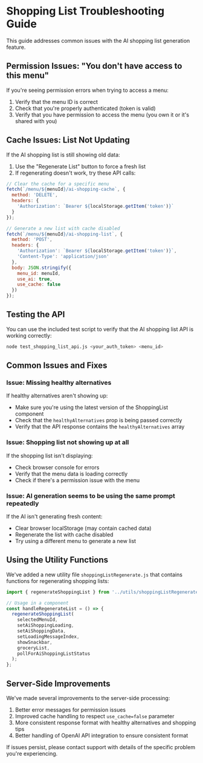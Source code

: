 # Shopping List Troubleshooting Guide

This guide addresses common issues with the AI shopping list generation feature.

## Permission Issues: "You don't have access to this menu"

If you're seeing permission errors when trying to access a menu:

1. Verify that the menu ID is correct
2. Check that you're properly authenticated (token is valid)
3. Verify that you have permission to access the menu (you own it or it's shared with you)

## Cache Issues: List Not Updating

If the AI shopping list is still showing old data:

1. Use the "Regenerate List" button to force a fresh list
2. If regenerating doesn't work, try these API calls:

```javascript
// Clear the cache for a specific menu
fetch(`/menu/${menuId}/ai-shopping-cache`, {
  method: 'DELETE',
  headers: {
    'Authorization': `Bearer ${localStorage.getItem('token')}`
  }
});

// Generate a new list with cache disabled
fetch(`/menu/${menuId}/ai-shopping-list`, {
  method: 'POST',
  headers: {
    'Authorization': `Bearer ${localStorage.getItem('token')}`,
    'Content-Type': 'application/json'
  },
  body: JSON.stringify({
    menu_id: menuId,
    use_ai: true,
    use_cache: false
  })
});
```

## Testing the API

You can use the included test script to verify that the AI shopping list API is working correctly:

```bash
node test_shopping_list_api.js <your_auth_token> <menu_id>
```

## Common Issues and Fixes

### Issue: Missing healthy alternatives

If healthy alternatives aren't showing up:
- Make sure you're using the latest version of the ShoppingList component
- Check that the `healthyAlternatives` prop is being passed correctly
- Verify that the API response contains the `healthyAlternatives` array

### Issue: Shopping list not showing up at all

If the shopping list isn't displaying:
- Check browser console for errors
- Verify that the menu data is loading correctly
- Check if there's a permission issue with the menu

### Issue: AI generation seems to be using the same prompt repeatedly

If the AI isn't generating fresh content:
- Clear browser localStorage (may contain cached data)
- Regenerate the list with cache disabled
- Try using a different menu to generate a new list

## Using the Utility Functions

We've added a new utility file `shoppingListRegenerate.js` that contains functions for regenerating shopping lists:

```javascript
import { regenerateShoppingList } from '../utils/shoppingListRegenerate';

// Usage in a component
const handleRegenerateList = () => {
  regenerateShoppingList(
    selectedMenuId,
    setAiShoppingLoading,
    setAiShoppingData,
    setLoadingMessageIndex,
    showSnackbar,
    groceryList,
    pollForAiShoppingListStatus
  );
};
```

## Server-Side Improvements

We've made several improvements to the server-side processing:

1. Better error messages for permission issues
2. Improved cache handling to respect `use_cache=false` parameter
3. More consistent response format with healthy alternatives and shopping tips
4. Better handling of OpenAI API integration to ensure consistent format

If issues persist, please contact support with details of the specific problem you're experiencing.